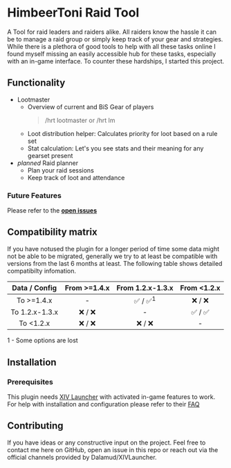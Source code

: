 # HimbeerToni Raid Tool

A Tool for raid leaders and raiders alike. All raiders know the hassle it can be to manage a raid group 
or simply keep track of your gear and strategies. While there is a plethora of good tools to help with all these
tasks online I found myself missing an easily accessible hub for these tasks, especially with an in-game
interface. To counter these hardships, I started this project.
## Functionality

* Lootmaster
  * Overview of current and BiS Gear of players 
      > /hrt lootmaster or /hrt lm
  * Loot distribution helper: Calculates priority for loot based on a rule set
  * Stat calculation: Let's you see stats and their meaning for any gearset present
* *planned* Raid planner
  * Plan your raid sessions
  * Keep track of loot and attendance

### Future Features
Please refer to the [**open issues**](https://github.com/Koenari/HimbeertoniRaidTool/issues)

## Compatibility matrix
If you have notused the plugin for a longer period of time some data might not be able to be migrated, generally we try to at least be compatible with versions from the last 6 months at least. The following table shows detailed compatibilty infomation.

| Data / Config   | From >=1.4.x | From 1.2.x-1.3.x | From <1.2.x |
|:---:|:---:|:---:|:---:|
| To >=1.4.x      | -    | :white_check_mark: / :white_check_mark:<sup>1</sup> | :x: / :x: |
| To 1.2.x-1.3.x  | :x: / :x:    |   - |    :white_check_mark: / :white_check_mark: | 
| To <1.2.x       | :x: / :x:    |     :x: / :x: |    - | 

1 - Some options are lost
## Installation
### Prerequisites
This plugin needs [XIV Launcher](https://goatcorp.github.io/) with activated in-game features to work. 
<br>For help with installation and configuration please refer to their [FAQ](https://goatcorp.github.io/faq/)
## Contributing
If you have ideas or any constructive input on the project. Feel free to contact me here on GitHub, open an issue in this repo or reach out via the official channels provided by Dalamud/XIVLauncher.
